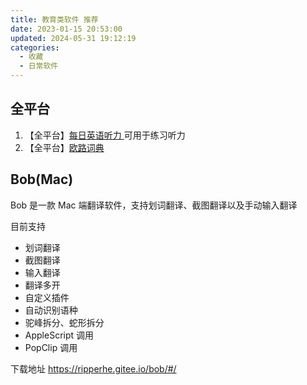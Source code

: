 ```yaml
---
title: 教育类软件 推荐
date: 2023-01-15 20:53:00
updated: 2024-05-31 19:12:19
categories:
  - 收藏
  - 日常软件
---
```


## 全平台


1. 【全平台】[每日英语听力 ](https://www.eudic.net/v4/en/app/ting) 可用于练习听力
2. 【全平台】[欧路词典](https://www.eudic.net/v4/en/app/download)

## Bob(Mac)

Bob 是一款 Mac 端翻译软件，支持划词翻译、截图翻译以及手动输入翻译

目前支持

* 划词翻译
* 截图翻译
* 输入翻译
* 翻译多开
* 自定义插件
* 自动识别语种
* 驼峰拆分、蛇形拆分
* AppleScript 调用
* PopClip 调用

下载地址
<https://ripperhe.gitee.io/bob/#/>
